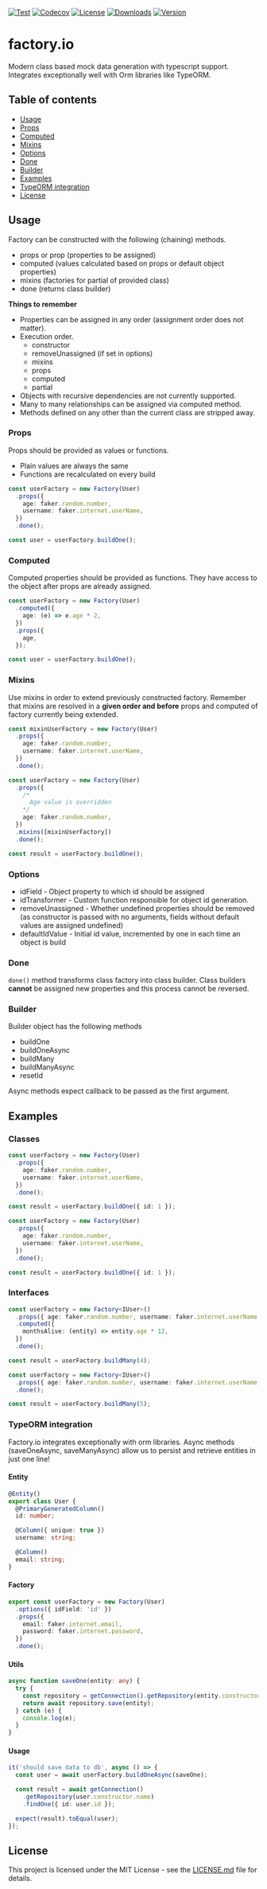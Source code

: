 [![Test](https://github.com/Nalhin/factory.io/workflows/Test/badge.svg)](https://github.com/Nalhin/factory.io/actions)
[![Codecov](https://codecov.io/gh/Nalhin/factory.io/branch/master/graph/badge.svg)](https://codecov.io/gh/Nalhin/factory.io)
[![License](https://img.shields.io/github/license/Nalhin/factory.io)](https://github.com/Nalhin/factory.io/blob/master/LICENSE.md)
[![Downloads](https://img.shields.io/npm/dm/factory.io)](https://www.npmjs.com/package/factory.io)
[![Version](https://img.shields.io/npm/v/factory.io)](https://www.npmjs.com/package/factory.io)

# factory.io

Modern class based mock data generation with typescript support.
Integrates exceptionally well with Orm libraries like TypeORM.

## Table of contents

- [Usage](#usage)
- [Props](#props)
- [Computed](#computed)
- [Mixins](#mixins)
- [Options](#options)
- [Done](#done)
- [Builder](#builder)
- [Examples](#examples)
- [TypeORM integration](#typeorm-integration)
- [License](#license)

## Usage

Factory can be constructed with the following (chaining) methods.

- props or prop (properties to be assigned)
- computed (values calculated based on props or default object properties)
- mixins (factories for partial of provided class)
- done (returns class builder)

**Things to remember**

- Properties can be assigned in any order (assignment order does not matter).
- Execution order.
  - constructor
  - removeUnassigned (if set in options)
  - mixins
  - props
  - computed
  - partial
- Objects with recursive dependencies are not currently supported.
- Many to many relationships can be assigned via computed method.
- Methods defined on any other than the current class are stripped away.

### Props

Props should be provided as values or functions.

- Plain values are always the same
- Functions are recalculated on every build

```ts
const userFactory = new Factory(User)
  .props({
    age: faker.random.number,
    username: faker.internet.userName,
  })
  .done();

const user = userFactory.buildOne();
```

### Computed

Computed properties should be provided as functions. They have access to the object after props are already assigned.

```ts
const userFactory = new Factory(User)
  .computed({
    age: (e) => e.age * 2,
  })
  .props({
    age,
  });

const user = userFactory.buildOne();
```

### Mixins

Use mixins in order to extend previously constructed factory.
Remember that mixins are resolved in a **given order and before** props and computed of factory currently being extended.

```ts
const mixinUserFactory = new Factory(User)
  .props({
    age: faker.random.number,
    username: faker.internet.userName,
  })
  .done();

const userFactory = new Factory(User)
  .props({
    /*
      Age value is overridden
    */
    age: faker.random.number,
  })
  .mixins([mixinUserFactory])
  .done();

const result = userFactory.buildOne();
```

### Options

- idField - Object property to which id should be assigned
- idTransformer - Custom function responsible for object id generation.
- removeUnassigned - Whether undefined properties should be removed (as constructor is passed with no arguments, fields without default values are assigned undefined)
- defaultIdValue - Initial id value, incremented by one in each time an object is build

### Done

`done()` method transforms class factory into class builder.
Class builders **cannot** be assigned new properties and this process cannot be reversed.

### Builder

Builder object has the following methods

- buildOne
- buildOneAsync
- buildMany
- buildManyAsync
- resetId

Async methods expect callback to be passed as the first argument.

## Examples

### Classes

```ts
const userFactory = new Factory(User)
  .props({
    age: faker.random.number,
    username: faker.internet.userName,
  })
  .done();

const result = userFactory.buildOne({ id: 1 });
```

```ts
const userFactory = new Factory(User)
  .props({
    age: faker.random.number,
    username: faker.internet.userName,
  })
  .done();

const result = userFactory.buildOne({ id: 1 });
```

### Interfaces

```ts
const userFactory = new Factory<IUser>()
  .props({ age: faker.random.number, username: faker.internet.userName })
  .computed({
    monthsAlive: (entity) => entity.age * 12,
  })
  .done();

const result = userFactory.buildMany(4);
```

```ts
const userFactory = new Factory<IUser>()
  .props({ age: faker.random.number, username: faker.internet.userName })
  .done();

const result = userFactory.buildMany(5);
```

### TypeORM integration

Factory.io integrates exceptionally with orm libraries.
Async methods (saveOneAsync, saveManyAsync) allow us to persist and retrieve entities in just one line!

#### Entity

```ts
@Entity()
export class User {
  @PrimaryGeneratedColumn()
  id: number;

  @Column({ unique: true })
  username: string;

  @Column()
  email: string;
}
```

#### Factory

```ts
export const userFactory = new Factory(User)
  .options({ idField: 'id' })
  .props({
    email: faker.internet.email,
    password: faker.internet.password,
  })
  .done();
```

#### Utils

```ts
async function saveOne(entity: any) {
  try {
    const repository = getConnection().getRepository(entity.constructor.name);
    return await repository.save(entity);
  } catch (e) {
    console.log(e);
  }
}
```

#### Usage

```ts
it('should save data to db', async () => {
  const user = await userFactory.buildOneAsync(saveOne);

  const result = await getConnection()
    .getRepository(user.constructor.name)
    .findOne({ id: user.id });

  expect(result).toEqual(user);
});
```

## License

This project is licensed under the MIT License - see the [LICENSE.md](LICENSE.md) file for details.
